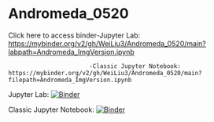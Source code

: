# Andromeda_0520

Click here to access binder-Jupyter Lab: https://mybinder.org/v2/gh/WeiLiu3/Andromeda_0520/main?labpath=Andromeda_ImgVersion.ipynb
                           
                           -Classic Jupyter Notebook: https://mybinder.org/v2/gh/WeiLiu3/Andromeda_0520/main?filepath=Andromeda_ImgVersion.ipynb

Jupyter Lab: [![Binder](https://mybinder.org/badge_logo.svg)](https://mybinder.org/v2/gh/WeiLiu3/Andromeda_0520/main?labpath=Andromeda_ImgVersion.ipynb)

Classic Jupyter Notebook: [![Binder](https://mybinder.org/badge_logo.svg)](https://mybinder.org/v2/gh/WeiLiu3/Andromeda_0520/main?filepath=Andromeda_ImgVersion.ipynb)
